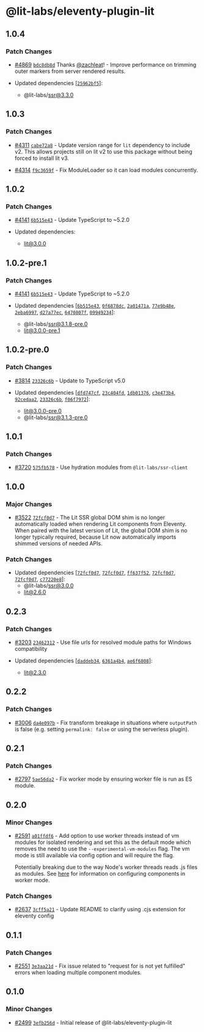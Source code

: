 # @lit-labs/eleventy-plugin-lit

## 1.0.4

### Patch Changes

- [#4869](https://github.com/lit/lit/pull/4869) [`bdc8db8d`](https://github.com/lit/lit/commit/bdc8db8d54e1e17d36be7dafb2bab877d625596c) Thanks [@zachleat](https://github.com/zachleat)! - Improve performance on trimming outer markers from server rendered results.

- Updated dependencies [[`25962bf5`](https://github.com/lit/lit/commit/25962bf58f33f32abef6487689438bf095780b63)]:
  - @lit-labs/ssr@3.3.0

## 1.0.3

### Patch Changes

- [#4311](https://github.com/lit/lit/pull/4311) [`cabe72a8`](https://github.com/lit/lit/commit/cabe72a863a5de14a4bbca384374db748dd9b4c5) - Update version range for `lit` dependency to include v2. This allows projects still on lit v2 to use this package without being forced to install lit v3.

- [#4314](https://github.com/lit/lit/pull/4314) [`f9c3659f`](https://github.com/lit/lit/commit/f9c3659f28ba2fc0bc6325ba569c2107ee0afb19) - Fix ModuleLoader so it can load modules concurrently.

## 1.0.2

### Patch Changes

- [#4141](https://github.com/lit/lit/pull/4141) [`6b515e43`](https://github.com/lit/lit/commit/6b515e43c3a24cc8a593247d3aa72d81bcc724d5) - Update TypeScript to ~5.2.0

- Updated dependencies:
  - lit@3.0.0

## 1.0.2-pre.1

### Patch Changes

- [#4141](https://github.com/lit/lit/pull/4141) [`6b515e43`](https://github.com/lit/lit/commit/6b515e43c3a24cc8a593247d3aa72d81bcc724d5) - Update TypeScript to ~5.2.0

- Updated dependencies [[`6b515e43`](https://github.com/lit/lit/commit/6b515e43c3a24cc8a593247d3aa72d81bcc724d5), [`0f6878dc`](https://github.com/lit/lit/commit/0f6878dc45fd95bbeb8750f277349c1392e2b3ad), [`2a01471a`](https://github.com/lit/lit/commit/2a01471a5f65fe34bad11e1099281811b8d0f79b), [`77e9b48e`](https://github.com/lit/lit/commit/77e9b48e4aefc61d5fe31939019c281d7303137c), [`2eba6997`](https://github.com/lit/lit/commit/2eba69974c9e130e7483f44f9daca308345497d5), [`d27a77ec`](https://github.com/lit/lit/commit/d27a77ec3d3999e872df9218a2b07f90f22eb417), [`6470807f`](https://github.com/lit/lit/commit/6470807f3a0981f9d418cb26f05969912455d148), [`09949234`](https://github.com/lit/lit/commit/09949234445388d51bfb4ee24ff28a4c9f82fe17)]:
  - @lit-labs/ssr@3.1.8-pre.0
  - lit@3.0.0-pre.1

## 1.0.2-pre.0

### Patch Changes

- [#3814](https://github.com/lit/lit/pull/3814) [`23326c6b`](https://github.com/lit/lit/commit/23326c6b9a6abdf01998dadf5d0f20a643e457aa) - Update to TypeScript v5.0

- Updated dependencies [[`dfd747cf`](https://github.com/lit/lit/commit/dfd747cf4f7239e0c3bb7134f8acb967d0157654), [`23c404fd`](https://github.com/lit/lit/commit/23c404fdec0cd7be834221b6ddf9b659c24ca8a2), [`1db01376`](https://github.com/lit/lit/commit/1db0137699b35d7e7bfac9b2ab274af4100fd7cf), [`c3e473b4`](https://github.com/lit/lit/commit/c3e473b499ff029b5e1aff01ca8799daf1ca1bbe), [`92cedaa2`](https://github.com/lit/lit/commit/92cedaa2c8cd8a306be3fe25d52e0e47bb044020), [`23326c6b`](https://github.com/lit/lit/commit/23326c6b9a6abdf01998dadf5d0f20a643e457aa), [`f06f7972`](https://github.com/lit/lit/commit/f06f7972a027d2937fe2c68ab5af0274dec57cf4)]:
  - lit@3.0.0-pre.0
  - @lit-labs/ssr@3.1.3-pre.0

## 1.0.1

### Patch Changes

- [#3720](https://github.com/lit/lit/pull/3720) [`575fb578`](https://github.com/lit/lit/commit/575fb578473031859b59b9ed98634ba091b389f7) - Use hydration modules from `@lit-labs/ssr-client`

## 1.0.0

### Major Changes

- [#3522](https://github.com/lit/lit/pull/3522) [`72fcf0d7`](https://github.com/lit/lit/commit/72fcf0d70b4f4644e080e9c375a58cf8fc35e9e8) - The Lit SSR global DOM shim is no longer automatically loaded when rendering Lit components from Eleventy. When paired with the latest version of Lit, the global DOM shim is no longer typically required, because Lit now automatically imports shimmed versions of needed APIs.

### Patch Changes

- Updated dependencies [[`72fcf0d7`](https://github.com/lit/lit/commit/72fcf0d70b4f4644e080e9c375a58cf8fc35e9e8), [`72fcf0d7`](https://github.com/lit/lit/commit/72fcf0d70b4f4644e080e9c375a58cf8fc35e9e8), [`ff637f52`](https://github.com/lit/lit/commit/ff637f52a3c2252e37d6ea6ae352c3c0f35a9e87), [`72fcf0d7`](https://github.com/lit/lit/commit/72fcf0d70b4f4644e080e9c375a58cf8fc35e9e8), [`72fcf0d7`](https://github.com/lit/lit/commit/72fcf0d70b4f4644e080e9c375a58cf8fc35e9e8), [`c77220e8`](https://github.com/lit/lit/commit/c77220e80bc5b04628776ef8e5828fcde5f8ad16)]:
  - @lit-labs/ssr@3.0.0
  - lit@2.6.0

## 0.2.3

### Patch Changes

- [#3203](https://github.com/lit/lit/pull/3203) [`23462312`](https://github.com/lit/lit/commit/234623129990c19c535eb36d2bcab38f3842ff82) - Use file urls for resolved module paths for Windows compatibility

- Updated dependencies [[`daddeb34`](https://github.com/lit/lit/commit/daddeb346a2f454b25a6a5d1722683197f25fbcd), [`6361a4b4`](https://github.com/lit/lit/commit/6361a4b4a589465cf6836c8454ed8ca4521d7b4d), [`ae6f6808`](https://github.com/lit/lit/commit/ae6f6808f539254b72ec7efcff34b812173abe64)]:
  - lit@2.3.0

## 0.2.2

### Patch Changes

- [#3006](https://github.com/lit/lit/pull/3006) [`da4e097b`](https://github.com/lit/lit/commit/da4e097b09ba5769a3daa4f1539c415ce3699a5e) - Fix transform breakage in situations where `outputPath` is false (e.g. setting `permalink: false` or using the serverless plugin).

## 0.2.1

### Patch Changes

- [#2797](https://github.com/lit/lit/pull/2797) [`5ae56da2`](https://github.com/lit/lit/commit/5ae56da2c76e9852af26fe387c7c0e689afc76fa) - Fix worker mode by ensuring worker file is run as ES module.

## 0.2.0

### Minor Changes

- [#2591](https://github.com/lit/lit/pull/2591) [`a01ffdf6`](https://github.com/lit/lit/commit/a01ffdf6e58ea1c5269579215a442a53b04040f6) - Add option to use worker threads instead of vm modules for isolated rendering and set this as the default mode which removes the need to use the `--experimental-vm-modules` flag. The vm mode is still available via config option and will require the flag.

  Potentially breaking due to the way Node's worker threads reads .js files as modules. See [here](https://github.com/lit/lit/tree/main/packages/labs/eleventy-plugin-lit#configure-component-modules) for information on configuring components in worker mode.

### Patch Changes

- [#2637](https://github.com/lit/lit/pull/2637) [`3cff5a21`](https://github.com/lit/lit/commit/3cff5a2174abdd453b973ba42f0abe8fa343840f) - Update README to clarify using .cjs extension for eleventy config

## 0.1.1

### Patch Changes

- [#2551](https://github.com/lit/lit/pull/2551) [`3e3aa21d`](https://github.com/lit/lit/commit/3e3aa21db9cdd1cad3ed8c95511684b2d7241892) - Fix issue related to "request for <module> is not yet fulfilled" errors when loading multiple component modules.

## 0.1.0

### Minor Changes

- [#2499](https://github.com/lit/lit/pull/2499) [`3efb256d`](https://github.com/lit/lit/commit/3efb256dc1988f14c65d2bdfd060bdcfcd09f97a) - Initial release of @lit-labs/eleventy-plugin-lit
